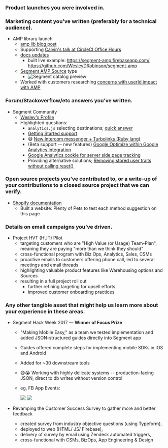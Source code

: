 ### Product launches you were involved in.
### Marketing content you’ve written (preferably for a technical audience).

* AMP library launch
    * [amp lib blog post](https://segment.com/blog/support-for-amp/)
    * Supporting [Calvin's talk at CircleCI Office Hours](https://www.meetup.com/CircleCI-Office-Hours/)
    * [docs updates](https://segment.com/docs/sources/mobile/amp/)
        * built live example: https://segment-amp.firebaseapp.com/, https://github.com/WesleyDRobinson/segment-amp
    * [Segment AMP Source](https://segment.com/wesley-robinson/sources/catalog/amp) type
        * ![Segment catalog preview](https://cloudup.com/cGTViAcJx3a+)
    * Worked with customers researching [concerns with userId impact with AMP](https://github.com/WesleyDRobinson/amp-id-research)

### Forum/Stackoverflow/etc answers you’ve written.

* Segment Community
    * [Wesley's Profile](https://community.segment.com/profile/18ya45)
    * Highlighted questions:
        * `analytics.js` selecting destinations; [quick answer](https://community.segment.com/t/m2l3dx/webhook-should-only-receive-track-calls)
        * [Getting Started support](https://community.segment.com/t/m2td6n/integrate-segment-with-ga-via-google-tag-manager-or-direct)
        * 😅 [New Intercom messenger + Turbolinks (Ruby lang)](https://community.segment.com/t/x16nwj/new-intercom-messenger-turbolinks)
        * (Beta support -- new features) [Google Optimize within Google Analytics Integration](https://community.segment.com/t/63ml9j/google-optimize-within-google-analytics-integration)
        * [Google Analytics cookie for server side page tracking](https://community.segment.com/t/y7m7rt/google-analytics-cookie-for-server-side-page-tracking)
        * Providing alternative solutions; [Removing stored user traits without calling reset()](https://community.segment.com/t/h4tqyv/removing-stored-user-traits-without-calling-reset)

### Open source projects you’ve contributed to, or a write-up of your contributions to a closed source project that we can verify.

* [Shopify documentation](https://community.segment.com/t/k98abg/shopify-store-event-tracking-deprecated)
    * Built a website: Plenty of Pets to test each method suggestion on this page

### Details on email campaigns you’ve driven.

* Project HVT (HUT) Pilot
    * targeting customers who are "High Value (or Usage) Team-Plan", meaning they are paying "more than we think they should"
    * cross-functional program with Biz Ops, Analytics, Sales, CSMs
    * proactive emails to customers offering phone call, led to several meetings and email threads
    * highlighting valuable product features like Warehousing options and Sources
    * resulting in a full project roll out
        * further refining targeting for upsell efforts
        * improved customer onboarding practices

### Any other tangible asset that might help us learn more about your experience in these areas.

* Segment Hack Week 2017 — **Winner of Focus Prize**
    * "Making Mobile Easy," as a team we tested implementation and added JSON-structured guides directly into Segment app
    * Guides offered complete steps for implementing mobile SDKs in iOS and Android
    * Added for ~30 downstream tools
    * 😅😭 Working with highly delicate systems -- production-facing JSON, direct to db writes without version control
    * eg, FB App Events:

        ![](https://cloudup.com/cBfIVtzMdIg+)
        ![](https://cloudup.com/cY1CuiEZPuW+)

* Revamping the Customer Success Survey to gather more and better feedback
    * created survey from industry objective questions (using Typeform),
    * deployed to web (HTML/ JS/ Firebase),
    * delivery of survey by email using Zendesk automated triggers,
    * cross-functional with CSMs, BizOps, App Engineering & Design